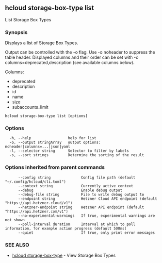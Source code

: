 ## hcloud storage-box-type list

List Storage Box Types

### Synopsis

Displays a list of Storage Box Types.

Output can be controlled with the -o flag. Use -o noheader to suppress the
table header. Displayed columns and their order can be set with
-o columns=deprecated,description (see available columns below).

Columns:
 - deprecated
 - description
 - id
 - name
 - size
 - subaccounts_limit

```
hcloud storage-box-type list [options]
```

### Options

```
  -h, --help                 help for list
  -o, --output stringArray   output options: noheader|columns=...|json|yaml
  -l, --selector string      Selector to filter by labels
  -s, --sort strings         Determine the sorting of the result
```

### Options inherited from parent commands

```
      --config string              Config file path (default "~/.config/hcloud/cli.toml")
      --context string             Currently active context
      --debug                      Enable debug output
      --debug-file string          File to write debug output to
      --endpoint string            Hetzner Cloud API endpoint (default "https://api.hetzner.cloud/v1")
      --hetzner-endpoint string    Hetzner API endpoint (default "https://api.hetzner.com/v1")
      --no-experimental-warnings   If true, experimental warnings are not shown
      --poll-interval duration     Interval at which to poll information, for example action progress (default 500ms)
      --quiet                      If true, only print error messages
```

### SEE ALSO

* [hcloud storage-box-type](hcloud_storage-box-type.md)	 - View Storage Box Types

